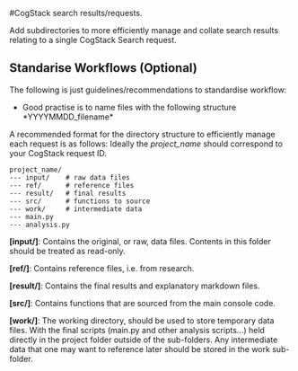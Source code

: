 #CogStack search results/requests.

Add subdirectories to more efficiently manage and collate search results relating to a single CogStack Search request.


## Standarise Workflows (Optional)

The following is just guidelines/recommendations to standardise workflow:

- <p>Good practise is to name files with the following structure *YYYYMMDD_filename*
</p>

A recommended format for the directory structure to efficiently manage each request is as follows:
Ideally the *project_name* should correspond to your CogStack request ID.


```
project_name/
--- input/    # raw data files
--- ref/      # reference files 
--- result/   # final results
--- src/      # functions to source
--- work/     # intermediate data
--- main.py
--- analysis.py

```

__[input/]__: Contains the original, or raw, data files. Contents in this folder should be treated as read-only.

__[ref/]__: Contains reference files, i.e. from research.

__[result/]__: Contains the final results and explanatory markdown files.

__[src/]__: Contains functions that are sourced from the main console code.

__[work/]__: The working directory, should be used to store temporary data files.
With the final scripts (main.py and other analysis scripts...) held directly in the project folder outside of the sub-folders.
Any intermediate data that one may want to reference later should be stored in the work sub-folder.
